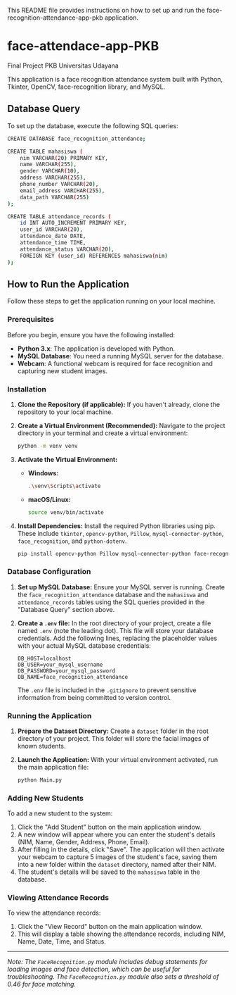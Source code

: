 This README file provides instructions on how to set up and run the face-recognition-attendance-app-pkb application.

# face-attendace-app-PKB

Final Project PKB Universitas Udayana

This application is a face recognition attendance system built with Python, Tkinter, OpenCV, face-recognition library, and MySQL.

## Database Query

To set up the database, execute the following SQL queries:

```bash
CREATE DATABASE face_recognition_attendance;

CREATE TABLE mahasiswa (
    nim VARCHAR(20) PRIMARY KEY,
    name VARCHAR(255),
    gender VARCHAR(10),
    address VARCHAR(255),
    phone_number VARCHAR(20),
    email_address VARCHAR(255),
    data_path VARCHAR(255)
);

CREATE TABLE attendance_records (
    id INT AUTO_INCREMENT PRIMARY KEY,
    user_id VARCHAR(20),
    attendance_date DATE,
    attendance_time TIME,
    attendance_status VARCHAR(20),
    FOREIGN KEY (user_id) REFERENCES mahasiswa(nim)
);
```

## How to Run the Application

Follow these steps to get the application running on your local machine.

### Prerequisites

Before you begin, ensure you have the following installed:

* **Python 3.x**: The application is developed with Python.
* **MySQL Database**: You need a running MySQL server for the database.
* **Webcam**: A functional webcam is required for face recognition and capturing new student images.

### Installation

1.  **Clone the Repository (if applicable):** If you haven't already, clone the repository to your local machine.

2.  **Create a Virtual Environment (Recommended):**
    Navigate to the project directory in your terminal and create a virtual environment:

    ```bash
    python -m venv venv
    ```

3.  **Activate the Virtual Environment:**

    * **Windows:**
        ```bash
        .\venv\Scripts\activate
        ```
    * **macOS/Linux:**
        ```bash
        source venv/bin/activate
        ```

4.  **Install Dependencies:**
    Install the required Python libraries using pip. These include `tkinter`, `opencv-python`, `Pillow`, `mysql-connector-python`, `face_recognition`, and `python-dotenv`.

    ```bash
    pip install opencv-python Pillow mysql-connector-python face-recognition python-dotenv
    ```

### Database Configuration

1.  **Set up MySQL Database:**
    Ensure your MySQL server is running. Create the `face_recognition_attendance` database and the `mahasiswa` and `attendance_records` tables using the SQL queries provided in the "Database Query" section above.

2.  **Create a `.env` file:**
    In the root directory of your project, create a file named `.env` (note the leading dot). This file will store your database credentials. Add the following lines, replacing the placeholder values with your actual MySQL database credentials:

    ```
    DB_HOST=localhost
    DB_USER=your_mysql_username
    DB_PASSWORD=your_mysql_password
    DB_NAME=face_recognition_attendance
    ```
    The `.env` file is included in the `.gitignore` to prevent sensitive information from being committed to version control.

### Running the Application

1.  **Prepare the Dataset Directory:**
    Create a `dataset` folder in the root directory of your project. This folder will store the facial images of known students.

2.  **Launch the Application:**
    With your virtual environment activated, run the main application file:

    ```bash
    python Main.py
    ```

### Adding New Students

To add a new student to the system:

1.  Click the "Add Student" button on the main application window.
2.  A new window will appear where you can enter the student's details (NIM, Name, Gender, Address, Phone, Email).
3.  After filling in the details, click "Save". The application will then activate your webcam to capture 5 images of the student's face, saving them into a new folder within the `dataset` directory, named after their NIM.
4.  The student's details will be saved to the `mahasiswa` table in the database.

### Viewing Attendance Records

To view the attendance records:

1.  Click the "View Record" button on the main application window.
2.  This will display a table showing the attendance records, including NIM, Name, Date, Time, and Status.

---
_Note: The `FaceRecognition.py` module includes debug statements for loading images and face detection, which can be useful for troubleshooting. The `FaceRecognition.py` module also sets a threshold of 0.46 for face matching._
